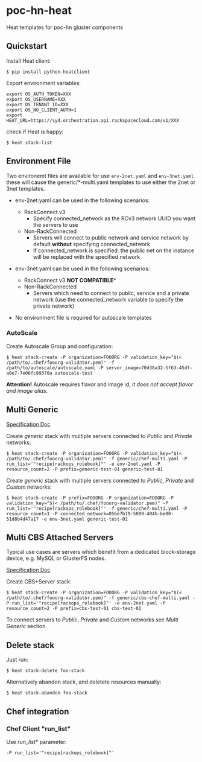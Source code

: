poc-hn-heat
===========

Heat templates for poc-hn gluster components

## Quickstart

Install Heat client:

```
$ pip install python-heatclient
```

Export environment variables:

```
export OS_AUTH_TOKEN=XXX
export OS_USERNAME=XXX
export OS_TENANT_ID=XXX
export OS_NO_CLIENT_AUTH=1
export HEAT_URL=https://syd.orchestration.api.rackspacecloud.com/v1/XXX
```

check if Heat is happy:

```
$ heat stack-list
```

## Environment File

Two environemt files are available for use ```env-2net.yaml``` and ```env-3net.yaml``` these will cause the generic/*-multi.yaml templates to use either the 2net or 3net templates.

- env-2net.yaml can be used in the following scenarios:
  - RackConnect v3
    - Specify connected_network as the RCv3 network UUID you want the servers to use
  - Non-RackConnected
    - Servers will connect to public network and service network by default **without** specifying connected_network
    - If connected_network is specified: the public net on the instance will be replaced with the specified network
- env-3net.yaml can be used in the following scenarios:
  - RackConnect v3 **NOT COMPATIBLE***
  - Non-RackConnected
    - Servers which need to connect to public, service and a private network (use the connected_network variable to specify the private network)

- No environment file is required for autoscale templates

### AutoScale

Create Autoscale Group and configuration:

```
$ heat stack-create -P organization=FOOORG -P validation_key="$(< /path/to/.chef/fooorg-validator.pem)" -f /path/to/autoscale/autoscale.yaml -P server_image=70d38a32-5f63-45df-a0e7-7e06fc89370a autoscale-test
```

**Attention!** Autoscale requires flavor and image id, *it does not accept flavor
and image alias*.

## Multi Generic

[Specification Doc](docs/generic-multi.md)

Create *generic* stack with multiple servers connected to *Public* and *Private* networks:

```
$ heat stack-create -P organization=FOOORG -P validation_key="$(< /path/to/.chef/fooorg-validator.pem)" -f generic/chef-multi.yaml -P run_list='"recipe[rackops_rolebook]"' -e env-2net.yaml -P resource_count=2 -P prefix=generic-test-01 generic-test-01
```

Create *generic* stack with multiple servers connected to *Public*, *Private* and *Custom* networks:

```
$ heat stack-create -P prefix=FOOORG -P organization=FOOORG -P validation_key="$(< /path/to/.chef/fooorg-validator.pem)" -P run_list='"recipe[rackops_rolebook]"' -f generic/chef-multi.yaml -P resource_count=1 -P connected_network=056e7b19-5099-404b-be00-51d8b4d47a17 -e env-3net.yaml generic-test-02
```

## Multi CBS Attached Servers

Typical use cases are servers which benefit from a dedicated block-storage device, e.g. MySQL or GlusterFS nodes.

[Specification Doc](docs/cbs-multi.md)

Create CBS+Server stack:

```
$ heat stack-create -P organization=FOOORG -P validation_key="$(< /path/to/.chef/fooorg-validator.pem)" -f generic/cbs-chef-multi.yaml -P run_list='"recipe[rackops_rolebook]"' -e env-2net.yaml -P resource_count=2 -P prefix=cbs-test-01 cbs-test-01
```

To connect servers to *Public*, *Private* and *Custom* networks see *Multi Generic* section.

## Delete stack

Just run:

```
$ heat stack-delete foo-stack
```

Alternatively abandon stack, and deletete resources manually:

```
$ heat stack-abandon foo-stack
```

## Chef integration

### Chef Client "run_list"

Use *run_list** parameter:

```
-P run_list='"recipe[rackops_rolebook]"'
```
